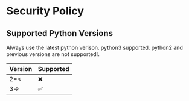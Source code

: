 # Security Policy

## Supported Python Versions

Always use the latest python verison. python3 supported. python2 and previous versions are not supported!.

| Version | Supported          |
| ------- | ------------------ |
| 2=<     | :x:                |
| 3=>     | :white_check_mark: |                |
